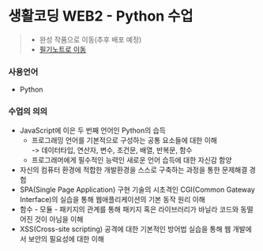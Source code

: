 # 생활코딩 WEB2 - Python 수업

> - 완성 작품으로 이동(추후 배포 예정)
> - [필기노트로 이동](https://github.com/kshyun1223/web2_python/blob/master/python%20note.md)

### 사용언어
- Python

### 수업의 의의
- JavaScript에 이은 두 번째 언어인 Python의 습득
  - 프로그래밍 언어를 기본적으로 구성하는 공통 요소들에 대한 이해  
    -> 데이터타입, 연산자, 변수, 조건문, 배열, 반복문, 함수
  - 프로그래머에게 필수적인 능력인 새로운 언어 습득에 대한 자신감 함양
- 자신의 컴퓨터 환경에 적합한 개발환경을 스스로 구축하는 과정을 통한 문제해결 경험
- SPA(Single Page Application) 구현 기술의 시초격인 CGI(Common Gateway Interface)의 실습을 통해 웹애플리케이션의 기본 동작 원리 이해
- 함수 - 모듈 - 패키지의 관계를 통해 패키지 혹은 라이브러리가 바닐라 코드와 동떨어진 것이 아님을 이해
- XSS(Cross-site scripting) 공격에 대한 기본적인 방어법 실습을 통해 웹 개발에서 보안의 필요성에 대한 이해
